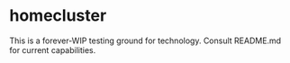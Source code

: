 # homecluster
This is a forever-WIP testing ground for technology. Consult README.md for current capabilities.
